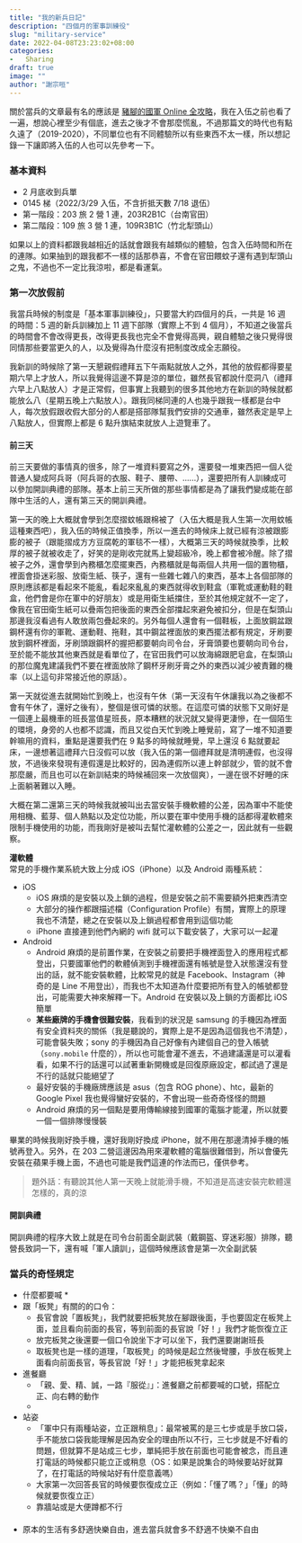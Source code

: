 ```yaml
---
title: "我的新兵日記"
description: "四個月的軍事訓練役"
slug: "military-service"
date: 2022-04-08T23:23:02+08:00
categories:
-   Sharing
draft: true
image: ""
author: "謝宗晅"
---
```


關於當兵的文章最有名的應該是 [豬腳的國軍 Online 全攻略](https://home.gamer.com.tw/creationDetail.php?sn=4766596)，我在入伍之前也看了一遍，想說心裡至少有個底，進去之後才不會那麼慌亂，不過那篇文的時代也有點久遠了（2019-2020），不同單位也有不同體驗所以有些東西不太一樣，所以想記錄一下讓即將入伍的人也可以先參考一下。

### 基本資料

* 2 月底收到兵單
* 0145 梯（2022/3/29 入伍，不含折抵天數 7/18 退伍）
* 第一階段：203 旅 2 營 1 連，203R2B1C（台南官田）
* 第二階段：109 旅 3 營 1 連，109R3B1C（竹北犁頭山）

如果以上的資料都跟我越相近的話就會跟我有越類似的體驗，包含入伍時間和所在的連隊。如果抽到的跟我都不一樣的話那恭喜，不會在官田餵蚊子還有遇到犁頭山之鬼，不過也不一定比我涼啦，都是看運氣。

### 第一次放假前

我當兵時候的制度是「基本軍事訓練役」，只要當大約四個月的兵，一共是 16 週的時間：5 週的新兵訓練加上 11 週下部隊（實際上不到 4 個月），不知道之後當兵的時間會不會改得更長，改得更長我也完全不會覺得高興，親自體驗之後只覺得很同情那些要當更久的人，以及覺得為什麼沒有把制度改成全志願役。

我新訓的時候除了第一天懇親假禮拜五下午兩點就放人之外，其他的放假都得要星期六早上才放人，所以我覺得這邊不算是涼的單位，雖然長官都說什麼洞八（禮拜六早上八點放人）才是正常假，但事實上我聽到的很多其他地方在新訓的時候就都能放么八（星期五晚上六點放人）。跟我同梯同連的人也幾乎跟我一樣都是台中人，每次放假跟收假大部分的人都是搭部隊幫我們安排的交通車，雖然表定是早上八點放人，但實際上都是 6 點升旗結束就放人上遊覽車了。

#### 前三天

前三天要做的事情真的很多，除了一堆資料要寫之外，還要發一堆東西把一個人從普通人變成阿兵哥（阿兵哥的衣服、鞋子、腰帶、......），還要把所有人訓練成可以參加開訓典禮的部隊。基本上前三天所做的那些事情都是為了讓我們變成能在部隊中生活的人，還有第三天的開訓典禮。

第一天的晚上大概就會學到怎麼摺蚊帳跟棉被了（入伍大概是我人生第一次用蚊帳這種東西吧），我入伍的時候正值換季，所以一進去的時候床上就已經有涼被跟膨膨的被子（跟能摺成方方豆腐乾的軍毯不一樣），大概第三天的時候就換季，比較厚的被子就被收走了，好笑的是剛收完就馬上變超級冷，晚上都會被冷醒。除了摺被子之外，還會學到內務櫃怎麼擺東西，內務櫃就是每兩個人共用一個的置物櫃，裡面會掛迷彩服、放衛生紙、筷子，還有一些雜七雜八的東西，基本上各個部隊的原則應該都是看起來不能亂，看起來亂亂的東西就得收到鞋盒（軍靴或運動鞋的鞋盒，他們會是你在軍中的好朋友）或是用衛生紙擋住，至於其他規定就不一定了，像我在官田衛生紙可以疊兩包把後面的東西全部擋起來避免被扣分，但是在梨頭山那邊我沒看過有人敢放兩包疊起來的。另外每個人還會有一個鞋板，上面放鋼盆跟鋼杯還有你的軍靴、運動鞋、拖鞋，其中鋼盆裡面放的東西擺法都有規定，牙刷要放到鋼杯裡面，牙刷頭跟鋼杯的握把都要朝向司令台，牙膏頭要也要朝向司令台，至於能不能放其他東西就是看單位了，在官田我們可以放海綿跟肥皂盒，在梨頭山的那位魔鬼建議我們不要在裡面放除了鋼杯牙刷牙膏之外的東西以減少被責難的機率（以上這句非常接近他的原話）。

第一天就從進去就開始忙到晚上，也沒有午休（第一天沒有午休讓我以為之後都不會有午休了，還好之後有），整個是很可憐的狀態。在這麼可憐的狀態下又剛好是一個連上最機車的班長當值星班長，原本糟糕的狀況就又變得更淒慘，在一個陌生的環境，身旁的人也都不認識，而且又從白天忙到晚上睡覺前，寫了一堆不知道要幹嘛用的資料，重點是還要我們在 9 點多的時候就睡覺，早上還沒 6 點就要起床，一邊想著這禮拜六日沒假可以放（我入伍的第一個禮拜就是清明連假，也沒得放，不過後來發現有連假還是比較好的，因為連假所以連上幹部就少，管的就不會那麼嚴，而且也可以在新訓結束的時候補回來一次放個爽），一邊在很不好睡的床上面躺著難以入睡。

大概在第二還第三天的時候我就被叫出去當安裝手機軟體的公差，因為軍中不能使用相機、藍芽、個人熱點以及定位功能，所以要在軍中使用手機的話都得灌軟體來限制手機使用的功能，而我剛好是被叫去幫忙灌軟體的公差之一，因此就有一些觀察。

**灌軟體**\
常見的手機作業系統大致上分成 iOS（iPhone）以及 Android 兩種系統：
* iOS
  * iOS 麻煩的是安裝以及上鎖的過程，但是安裝之前不需要額外把東西清空
  * 大部分的操作都跟描述檔（Configuration Profile）有關，實際上的原理我也不清楚，總之在安裝以及上鎖過程都會用到這個功能
  * iPhone 直接連到他們內網的 wifi 就可以下載安裝了，大家可以一起灌
* Android
  * Android 麻煩的是前置作業，在安裝之前要把手機裡面登入的應用程式都登出，只要國軍他們的軟體偵測到手機裡面還有帳號是登入狀態還沒有登出的話，就不能安裝軟體，比較常見的就是 Facebook、Instagram（神奇的是 Line 不用登出），而我也不太知道為什麼要把所有登入的帳號都登出，可能需要大神來解釋一下。Android 在安裝以及上鎖的方面都比 iOS 簡單
  * **某些廠牌的手機會很難安裝**，我看到的狀況是 samsung 的手機因為裡面有安全資料夾的關係（我是聽說的，實際上是不是因為這個我也不清楚），可能會裝失敗；sony 的手機因為自己好像有內建個自己的登入帳號（`sony.mobile` 什麼的），所以也可能會灌不進去，不過建議還是可以灌看看，如果不行的話還可以試著重新開機或是回復原廠設定，都試過了還是不行的話就只能絕望了
  * 最好安裝的手機廠牌應該是 asus（包含 ROG phone）、htc，最新的 Google Pixel 我也覺得蠻好安裝的，不會出現一些奇奇怪怪的問題
  * Android 麻煩的另一個點是要用傳輸線接到國軍的電腦才能灌，所以就要一個一個排隊慢慢裝

畢業的時候我剛好換手機，還好我剛好換成 iPhone，就不用在那邊清掉手機的帳號再登入。另外，在 203 二營這邊因為用來灌軟體的電腦很難借到，所以會優先安裝在蘋果手機上面，不過也可能是我們這連的作法而已，僅供參考。

> 題外話：有聽說其他人第一天晚上就能滑手機，不知道是高速安裝完軟體還怎樣的，真的涼

#### 開訓典禮

開訓典禮的程序大致上就是在司令台前面全副武裝（戴鋼盔、穿迷彩服）排隊，聽營長致詞一下，還有喊「軍人讀訓」，這個時候應該會是第一次全副武裝

### 當兵的奇怪規定

* 什麼都要喊
  * 
* 跟「板凳」有關的的口令：
  * 長官會說「置板凳」，我們就要把板凳放在腳跟後面，手也要固定在板凳上面，並且看向前面的長官，等到前面的長官說「好！」我們才能恢復立正
  * 放完板凳之後還要一個口令說坐下才可以坐下，我們還要謝謝班長
  * 取板凳也是一樣的道理，「取板凳」的時候是起立然後彎腰，手放在板凳上面看向前面長官，等長官說「好！」才能把板凳拿起來
* 進餐廳
  * 「親、愛、精、誠，一路『服從』」：進餐廳之前都要喊的口號，搭配立正、向右轉的動作
  * 
* 站姿
  * 「軍中只有兩種站姿，立正跟稍息」：最常被罵的是三七步或是手放口袋，手不能放口袋我能理解是因為安全的理由所以不行，三七步就是不好看的問題，但就算不是站成三七步，單純把手放在前面也可能會被念，而且連打電話的時候都只能立正或稍息（OS：如果是說集合的時候要站好就算了，在打電話的時候站好有什麼意義嗎）
  * 大家第一次回答長官的時候要恢復成立正（例如：「懂了嗎？」「懂」的時候就要恢復立正）
  * 靠牆站或是大便蹲都不行

#### 

* 原本的生活有多舒適快樂自由，進去當兵就會多不舒適不快樂不自由

